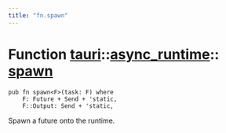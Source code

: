 ```yaml
---
title: "fn.spawn"
---
```


# Function [tauri](/docs/api/rust/tauri/../index.html)::​[async_runtime](/docs/api/rust/tauri/index.html)::​[spawn](/docs/api/rust/tauri/)

```
pub fn spawn<F>(task: F) where
    F: Future + Send + 'static,
    F::Output: Send + 'static, 
```

Spawn a future onto the runtime.
